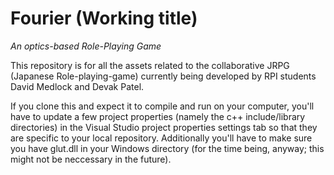 # Fourier (Working title)
*An optics-based Role-Playing Game*

This repository is for all the assets related to the collaborative JRPG (Japanese Role-playing-game) currently being developed by RPI students David Medlock and Devak Patel.

If you clone this and expect it to compile and run on your computer, you'll have to update a few project properties (namely the c++ include/library directories) in the Visual Studio project properties settings tab so that they are specific to your local repository. Additionally you'll have to make sure you have glut.dll in your Windows directory (for the time being, anyway; this might not be neccessary in the future).
